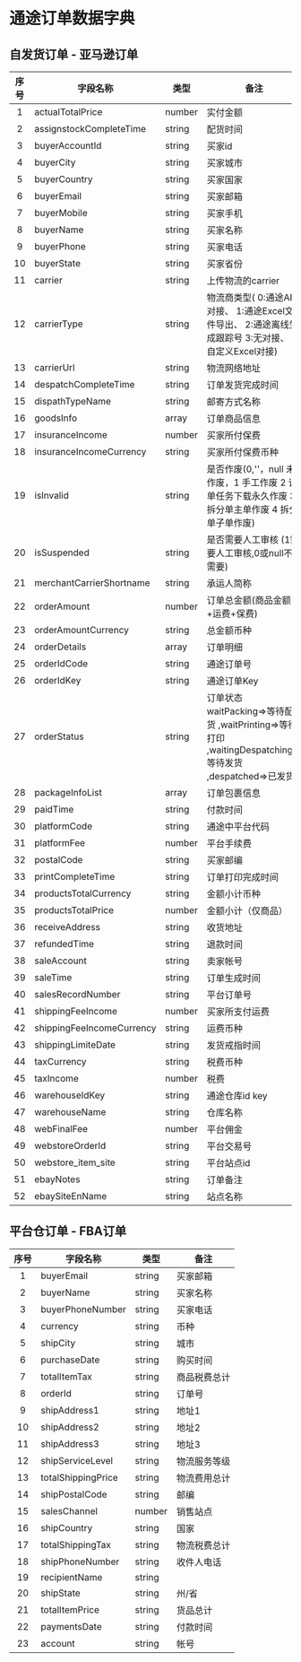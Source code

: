 通途订单数据字典
============
## 自发货订单 - 亚马逊订单
| 序号 | 字段名称 | 类型  | 备注 | 
| :---: | --- | --- | --- | 
|  1 | actualTotalPrice | number | 实付金额 | 
|  2 | assignstockCompleteTime | string | 配货时间 | 
|  3 | buyerAccountId | string | 买家id | 
|  4 | buyerCity | string | 买家城市 | 
|  5 | buyerCountry | string | 买家国家 | 
|  6 | buyerEmail | string | 买家邮箱 | 
|  7 | buyerMobile | string | 买家手机 | 
|  8 | buyerName | string   | 买家名称 | 
|  9 | buyerPhone | string   | 买家电话 | 
| 10 | buyerState | string   | 买家省份 | 
| 11 | carrier | string | 上传物流的carrier | 
| 12 | carrierType | string | 物流商类型( 0:通途API对接、 1:通途Excel文件导出、 2:通途离线生成跟踪号 3:无对接、 4:自定义Excel对接)  | 
| 13 | carrierUrl | string  | 物流网络地址 | 
| 14 | despatchCompleteTime | string  | 订单发货完成时间  | 
| 15 | dispathTypeName  | string  | 邮寄方式名称 | 
| 16 | goodsInfo | array  | 订单商品信息 | 
| 17 | insuranceIncome | number  | 买家所付保费 | 
| 18 | insuranceIncomeCurrency  | string  | 买家所付保费币种 | 
| 19 | isInvalid | string | 是否作废(0,''，null 未作废，1 手工作废 2 订单任务下载永久作废 3 拆分单主单作废 4 拆分单子单作废) | 
| 20 | isSuspended | string | 是否需要人工审核 (1需要人工审核,0或null不需要) | 
| 21 | merchantCarrierShortname  | string | 承运人简称 | 
| 22 | orderAmount | number | 订单总金额(商品金额+运费+保费) | 
| 23 | orderAmountCurrency | string  | 总金额币种 | 
| 24 | orderDetails | array | 订单明细 | 
| 25 | orderIdCode | string | 通途订单号 | 
| 26 | orderIdKey | string | 通途订单Key | 
| 27 | orderStatus | string | 订单状态 waitPacking=>等待配货 ,waitPrinting=>等待打印 ,waitingDespatching=>等待发货 ,despatched=>已发货| 
| 28 | packageInfoList | array  | 订单包裹信息 | 
| 29 | paidTime | string | 付款时间 | 
| 30 | platformCode | string | 通途中平台代码 | 
| 31 | platformFee | number | 平台手续费 | 
| 32 | postalCode | string | 买家邮编 | 
| 33 | printCompleteTime | string | 订单打印完成时间 | 
| 34 | productsTotalCurrency | string | 金额小计币种 | 
| 35 | productsTotalPrice | number | 金额小计（仅商品） | 
| 36 | receiveAddress | string | 收货地址 | 
| 37 | refundedTime | string | 退款时间 | 
| 38 | saleAccount | string | 卖家帐号 | 
| 39 | saleTime | string | 订单生成时间 | 
| 40 | salesRecordNumber | string | 平台订单号 | 
| 41 | shippingFeeIncome | number | 买家所支付运费 | 
| 42 | shippingFeeIncomeCurrency | string | 运费币种 | 
| 43 | shippingLimiteDate | string | 发货戒指时间 | 
| 44 | taxCurrency | string | 税费币种 | 
| 45 | taxIncome | number | 税费 | 
| 46 | warehouseIdKey | string | 通途仓库id key | 
| 47 | warehouseName | string | 仓库名称 | 
| 48 | webFinalFee | number | 平台佣金 | 
| 49 | webstoreOrderId | string | 平台交易号 | 
| 50 | webstore_item_site | string | 平台站点id | 
| 51 | ebayNotes | string | 订单备注 | 
| 52 | ebaySiteEnName | string | 站点名称 | 

## 平台仓订单 - FBA订单
| 序号 | 字段名称 | 类型  | 备注 | 
| :---: | --- | --- | --- | 
| 1 | buyerEmail | string | 买家邮箱 | 
| 2 | buyerName | string   | 买家名称 | 
| 3 | buyerPhoneNumber | string   | 买家电话 | 
| 4 | currency | string | 币种 | 
| 5 | shipCity | string | 城市 | 
| 6 | purchaseDate | string  | 购买时间 | 
| 7 | totalItemTax | string  | 商品税费总计  | 
| 8 | orderId  | string  | 订单号 | 
| 9 | shipAddress1 | string  | 地址1 | 
| 10 | shipAddress2 | string  | 地址2 | 
| 11 | shipAddress3  | string  | 地址3 | 
| 12 | shipServiceLevel | string | 物流服务等级 | 
| 13 | totalShippingPrice | string | 物流费用总计 | 
| 14 | shipPostalCode  | string | 邮编 | 
| 15 | salesChannel | number | 销售站点 | 
| 16 | shipCountry | string  | 国家 |
| 17 | totalShippingTax | string  | 物流税费总计 |
| 18 | shipPhoneNumber | string  | 收件人电话 |
| 19 | recipientName | string  |  |
| 20 | shipState | string  | 州/省 |
| 21 | totalItemPrice | string  | 货品总计 |
| 22 | paymentsDate | string  | 付款时间 |
| 23 | account | string | 帐号 |